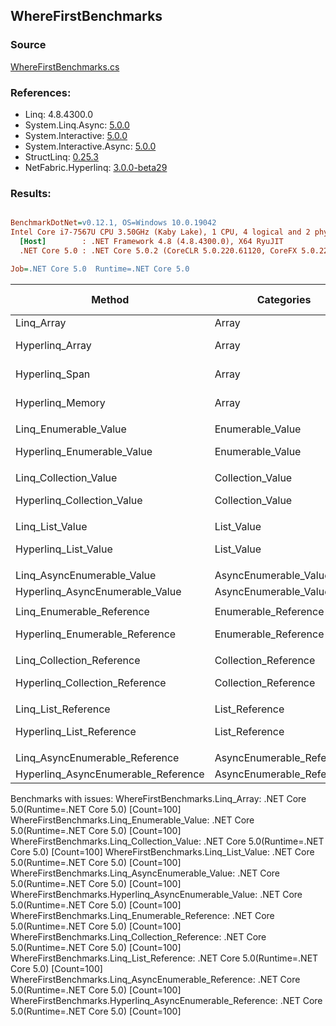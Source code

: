 ﻿## WhereFirstBenchmarks

### Source
[WhereFirstBenchmarks.cs](../NetFabric.Hyperlinq.Benchmarks/Benchmarks/WhereFirstBenchmarks.cs)

### References:
- Linq: 4.8.4300.0
- System.Linq.Async: [5.0.0](https://www.nuget.org/packages/System.Linq.Async/5.0.0)
- System.Interactive: [5.0.0](https://www.nuget.org/packages/System.Interactive/5.0.0)
- System.Interactive.Async: [5.0.0](https://www.nuget.org/packages/System.Interactive.Async/5.0.0)
- StructLinq: [0.25.3](https://www.nuget.org/packages/StructLinq/0.25.3)
- NetFabric.Hyperlinq: [3.0.0-beta29](https://www.nuget.org/packages/NetFabric.Hyperlinq/3.0.0-beta29)

### Results:
``` ini

BenchmarkDotNet=v0.12.1, OS=Windows 10.0.19042
Intel Core i7-7567U CPU 3.50GHz (Kaby Lake), 1 CPU, 4 logical and 2 physical cores
  [Host]        : .NET Framework 4.8 (4.8.4300.0), X64 RyuJIT
  .NET Core 5.0 : .NET Core 5.0.2 (CoreCLR 5.0.220.61120, CoreFX 5.0.220.61120), X64 RyuJIT

Job=.NET Core 5.0  Runtime=.NET Core 5.0  

```
|                              Method |                Categories | Count |     Mean |   Error |  StdDev | Ratio | RatioSD |  Gen 0 | Gen 1 | Gen 2 | Allocated |
|------------------------------------ |-------------------------- |------ |---------:|--------:|--------:|------:|--------:|-------:|------:|------:|----------:|
|                          Linq_Array |                     Array |   100 |       NA |      NA |      NA |     ? |       ? |      - |     - |     - |         - |
|                     Hyperlinq_Array |                     Array |   100 | 178.8 ns | 0.53 ns | 0.47 ns |     ? |       ? | 0.0305 |     - |     - |      64 B |
|                      Hyperlinq_Span |                     Array |   100 | 200.7 ns | 0.37 ns | 0.33 ns |     ? |       ? | 0.0305 |     - |     - |      64 B |
|                    Hyperlinq_Memory |                     Array |   100 | 206.9 ns | 0.52 ns | 0.49 ns |     ? |       ? | 0.0305 |     - |     - |      64 B |
|                                     |                           |       |          |         |         |       |         |        |       |       |           |
|               Linq_Enumerable_Value |          Enumerable_Value |   100 |       NA |      NA |      NA |     ? |       ? |      - |     - |     - |         - |
|          Hyperlinq_Enumerable_Value |          Enumerable_Value |   100 | 241.9 ns | 0.74 ns | 0.62 ns |     ? |       ? | 0.0305 |     - |     - |      64 B |
|                                     |                           |       |          |         |         |       |         |        |       |       |           |
|               Linq_Collection_Value |          Collection_Value |   100 |       NA |      NA |      NA |     ? |       ? |      - |     - |     - |         - |
|          Hyperlinq_Collection_Value |          Collection_Value |   100 | 241.4 ns | 0.61 ns | 0.51 ns |     ? |       ? | 0.0305 |     - |     - |      64 B |
|                                     |                           |       |          |         |         |       |         |        |       |       |           |
|                     Linq_List_Value |                List_Value |   100 |       NA |      NA |      NA |     ? |       ? |      - |     - |     - |         - |
|                Hyperlinq_List_Value |                List_Value |   100 | 359.5 ns | 0.46 ns | 0.38 ns |     ? |       ? | 0.0305 |     - |     - |      64 B |
|                                     |                           |       |          |         |         |       |         |        |       |       |           |
|          Linq_AsyncEnumerable_Value |     AsyncEnumerable_Value |   100 |       NA |      NA |      NA |     ? |       ? |      - |     - |     - |         - |
|     Hyperlinq_AsyncEnumerable_Value |     AsyncEnumerable_Value |   100 |       NA |      NA |      NA |     ? |       ? |      - |     - |     - |         - |
|                                     |                           |       |          |         |         |       |         |        |       |       |           |
|           Linq_Enumerable_Reference |      Enumerable_Reference |   100 |       NA |      NA |      NA |     ? |       ? |      - |     - |     - |         - |
|      Hyperlinq_Enumerable_Reference |      Enumerable_Reference |   100 | 549.6 ns | 1.22 ns | 1.14 ns |     ? |       ? | 0.0458 |     - |     - |      96 B |
|                                     |                           |       |          |         |         |       |         |        |       |       |           |
|           Linq_Collection_Reference |      Collection_Reference |   100 |       NA |      NA |      NA |     ? |       ? |      - |     - |     - |         - |
|      Hyperlinq_Collection_Reference |      Collection_Reference |   100 | 563.2 ns | 4.59 ns | 4.29 ns |     ? |       ? | 0.0458 |     - |     - |      96 B |
|                                     |                           |       |          |         |         |       |         |        |       |       |           |
|                 Linq_List_Reference |            List_Reference |   100 |       NA |      NA |      NA |     ? |       ? |      - |     - |     - |         - |
|            Hyperlinq_List_Reference |            List_Reference |   100 | 359.1 ns | 1.21 ns | 1.01 ns |     ? |       ? | 0.0305 |     - |     - |      64 B |
|                                     |                           |       |          |         |         |       |         |        |       |       |           |
|      Linq_AsyncEnumerable_Reference | AsyncEnumerable_Reference |   100 |       NA |      NA |      NA |     ? |       ? |      - |     - |     - |         - |
| Hyperlinq_AsyncEnumerable_Reference | AsyncEnumerable_Reference |   100 |       NA |      NA |      NA |     ? |       ? |      - |     - |     - |         - |

Benchmarks with issues:
  WhereFirstBenchmarks.Linq_Array: .NET Core 5.0(Runtime=.NET Core 5.0) [Count=100]
  WhereFirstBenchmarks.Linq_Enumerable_Value: .NET Core 5.0(Runtime=.NET Core 5.0) [Count=100]
  WhereFirstBenchmarks.Linq_Collection_Value: .NET Core 5.0(Runtime=.NET Core 5.0) [Count=100]
  WhereFirstBenchmarks.Linq_List_Value: .NET Core 5.0(Runtime=.NET Core 5.0) [Count=100]
  WhereFirstBenchmarks.Linq_AsyncEnumerable_Value: .NET Core 5.0(Runtime=.NET Core 5.0) [Count=100]
  WhereFirstBenchmarks.Hyperlinq_AsyncEnumerable_Value: .NET Core 5.0(Runtime=.NET Core 5.0) [Count=100]
  WhereFirstBenchmarks.Linq_Enumerable_Reference: .NET Core 5.0(Runtime=.NET Core 5.0) [Count=100]
  WhereFirstBenchmarks.Linq_Collection_Reference: .NET Core 5.0(Runtime=.NET Core 5.0) [Count=100]
  WhereFirstBenchmarks.Linq_List_Reference: .NET Core 5.0(Runtime=.NET Core 5.0) [Count=100]
  WhereFirstBenchmarks.Linq_AsyncEnumerable_Reference: .NET Core 5.0(Runtime=.NET Core 5.0) [Count=100]
  WhereFirstBenchmarks.Hyperlinq_AsyncEnumerable_Reference: .NET Core 5.0(Runtime=.NET Core 5.0) [Count=100]
